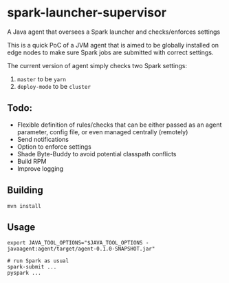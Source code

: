 # spark-launcher-supervisor
A Java agent that oversees a Spark launcher and checks/enforces settings

This is a quick PoC of a JVM agent that is aimed to be globally installed on edge nodes
to make sure Spark jobs are submitted with correct settings.

The current version of agent simply checks two Spark settings:
1. `master` to be `yarn`
2. `deploy-mode` to be `cluster`

## Todo:
- Flexible definition of rules/checks that can be either passed as an agent parameter, config file, or even managed centrally (remotely)
- Send notifications
- Option to enforce settings
- Shade Byte-Buddy to avoid potential classpath conflicts
- Build RPM
- Improve logging

## Building
```shell
mvn install
```

## Usage
```shell
export JAVA_TOOL_OPTIONS="$JAVA_TOOL_OPTIONS -javaagent:agent/target/agent-0.1.0-SNAPSHOT.jar"

# run Spark as usual
spark-submit ...
pyspark ...
```

